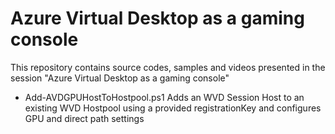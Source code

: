 #  Azure Virtual Desktop as a gaming console
This repository contains source codes, samples and videos presented in the session "Azure Virtual Desktop as a gaming console"

- Add-AVDGPUHostToHostpool.ps1
Adds an WVD Session Host to an existing WVD Hostpool using a provided registrationKey and configures GPU and direct path settings
